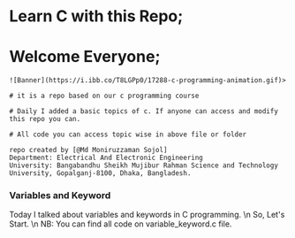 # Learn C with this Repo;
# Welcome Everyone;
```
![Banner](https://i.ibb.co/T8LGPp0/17288-c-programming-animation.gif)>

```
```
# it is a repo based on our c programming course 

# Daily I added a basic topics of c. If anyone can access and modify this repo you can.

# All code you can access topic wise in above file or folder

repo created by [@Md Moniruzzaman Sojol]
Department: Electrical And Electronic Engineering
University: Bangabandhu Sheikh Mujibur Rahman Science and Technology University, Gopalganj-8100, Dhaka, Bangladesh.

```
<h3>Variables and Keyword</h3>
Today I talked about variables and keywords in C programming. \n
So, Let's Start. \n 
NB: You can find all code on variable_keyword.c file.
